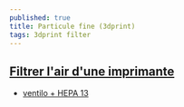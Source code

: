 ```yaml
---
published: true
title: Particule fine (3dprint)
tags: 3dprint filter
---
```

## [Filtrer l'air d'une imprimante](https://www.lesimprimantes3d.fr/forum/topic/1628-filtrer-lair-dune-imprimante/)

- [ventilo + HEPA 13](https://www.thingiverse.com/thing:3225238)
